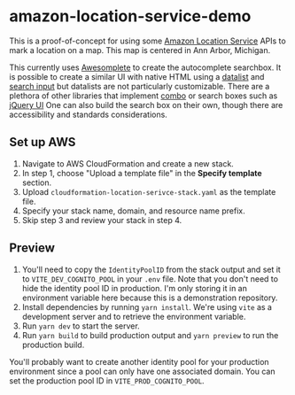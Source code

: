 # amazon-location-service-demo

This is a proof-of-concept for using some [Amazon Location Service](https://aws.amazon.com/location/) APIs to mark a location on a map. This map is centered in Ann Arbor, Michigan.

This currently uses [Awesomplete](https://github.com/leaverou/awesomplete) to create the autocomplete searchbox. It is possible to create a similar UI with native HTML using a [datalist](https://developer.mozilla.org/en-US/docs/Web/HTML/Element/datalist) and [search input](https://developer.mozilla.org/en-US/docs/Web/HTML/Element/input/search) but datalists are not particularly customizable. There are a plethora of other libraries that implement [combo]((https://en.wikipedia.org/wiki/Combo_box)) or search boxes such as [jQuery UI](https://jqueryui.com/autocomplete/) One can also build the search box on their own, though there are accessibility and standards considerations.

## Set up AWS

1. Navigate to AWS CloudFormation and create a new stack.
2. In step 1, choose "Upload a template file" in the **Specify template** section.
3. Upload `cloudformation-location-serivce-stack.yaml` as the template file.
4. Specify your stack name, domain, and resource name prefix.
5. Skip step 3 and review your stack in step 4.

## Preview

1. You'll need to copy the `IdentityPoolID` from the stack output and set it to `VITE_DEV_COGNITO_POOL` in your `.env` file. Note that you don't need to hide the identity pool ID in production. I'm only storing it in an environment variable here because this is a demonstration repository.
2. Install dependencies by running `yarn install`. We're using `vite` as a development server and to retrieve the environment variable.
3. Run `yarn dev` to start the server.
4. Run `yarn build` to build production output and `yarn preview` to run the production build.

You'll probably want to create another identity pool for your production environment since a pool can only have one associated domain. You can set the production pool ID in `VITE_PROD_COGNITO_POOL`.
